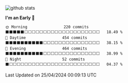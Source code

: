 
<div align="center">

</div>


<picture decoding="async" loading="lazy">
  <source media="(prefers-color-scheme: light)" srcset="https://pixel-profile.vercel.app/api/github-stats?username=taoya7&screen_effect=false&background=linear-gradient(to%20bottom%20right%2C%20%2374dcc4%2C%20%234597e9)">
  <source media="(prefers-color-scheme: dark)" srcset="https://pixel-profile.vercel.app/api/github-stats?username=taoya7&screen_effect=true&background=linear-gradient(to%20bottom%20right%2C%20%235580eb%2C%20%232aeeff)">
  <img alt="github stats" src="https://pixel-profile.vercel.app/api/github-stats?username=taoya7&screen_effect=false&background=linear-gradient(to%20bottom%20right%2C%20%2374dcc4%2C%20%234597e9)">
</picture>



<!--START_SECTION:waka-->
**I'm an Early 🐤** 

```text
🌞 Morning                220 commits         ⬛⬛⬛⬛⬛⬜⬜⬜⬜⬜⬜⬜⬜⬜⬜⬜⬜⬜⬜⬜⬜⬜⬜⬜⬜   18.49 % 
🌆 Daytime                454 commits         ⬛⬛⬛⬛⬛⬛⬛⬛⬛⬛⬜⬜⬜⬜⬜⬜⬜⬜⬜⬜⬜⬜⬜⬜⬜   38.15 % 
🌃 Evening                464 commits         ⬛⬛⬛⬛⬛⬛⬛⬛⬛⬛⬜⬜⬜⬜⬜⬜⬜⬜⬜⬜⬜⬜⬜⬜⬜   38.99 % 
🌙 Night                  52 commits          ⬛⬜⬜⬜⬜⬜⬜⬜⬜⬜⬜⬜⬜⬜⬜⬜⬜⬜⬜⬜⬜⬜⬜⬜⬜   04.37 % 
```



 Last Updated on 25/04/2024 00:09:13 UTC
<!--END_SECTION:waka-->
